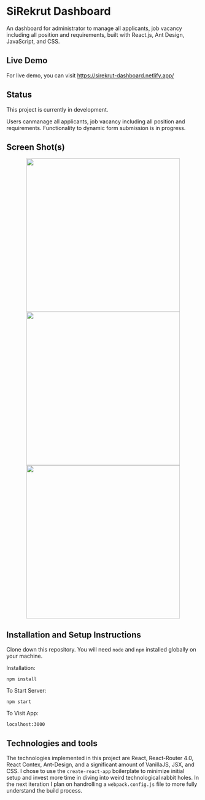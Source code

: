 # **SiRekrut Dashboard**

An dashboard for administrator to manage all applicants, job vacancy including all position and requirements, built with React.js, Ant Design, JavaScript, and CSS.

## Live Demo

For live demo, you can visit https://sirekrut-dashboard.netlify.app/

## Status

This project is currently in development.

Users canmanage all applicants, job vacancy including all position and requirements. Functionality to dynamic form submission is in progress.

## Screen Shot(s)

<p align='center'>
<img width=400 src='https://firebasestorage.googleapis.com/v0/b/si-rekrut.appspot.com/o/Screenshot%2FScreenshot_5.png?alt=media&token=b0fe780a-72ba-427d-9e8d-eba58cb4d56e' />
<img width=400 src='https://firebasestorage.googleapis.com/v0/b/si-rekrut.appspot.com/o/Screenshot%2FScreenshot_6.png?alt=media&token=e2934f80-6ed6-4b68-8f17-437c17a86757' /> 
<img width=400 src='https://firebasestorage.googleapis.com/v0/b/si-rekrut.appspot.com/o/Screenshot%2FScreenshot_7.png?alt=media&token=21e3fa7d-1284-43db-bee1-a4d216d52a47' /> 
</p>

## Installation and Setup Instructions

Clone down this repository. You will need `node` and `npm` installed globally on your machine.

Installation:

`npm install`

To Start Server:

`npm start`

To Visit App:

`localhost:3000`

## Technologies and tools

The technologies implemented in this project are React, React-Router 4.0, React Contex, Ant-Design, and a significant amount of VanillaJS, JSX, and CSS. I chose to use the `create-react-app` boilerplate to minimize initial setup and invest more time in diving into weird technological rabbit holes. In the next iteration I plan on handrolling a `webpack.config.js` file to more fully understand the build process.
